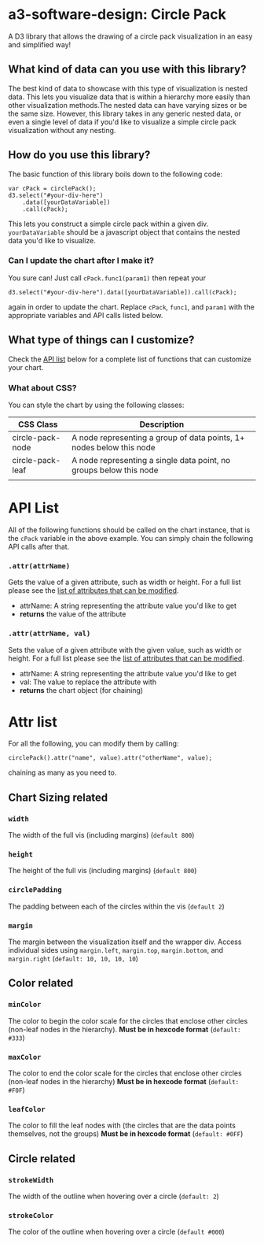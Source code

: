 # a3-software-design: Circle Pack
A D3 library that allows the drawing of a circle pack visualization in an easy and simplified way!

## What kind of data can you use with this library?
The best kind of data to showcase with this type of visualization is nested data. This lets you visualize data that is within a hierarchy more easily than other visualization methods.The nested data can have varying sizes or be the same size. However, this library takes in any generic nested data, or even a single level of data if you'd like to visualize a simple circle pack visualization without any nesting.

## How do you use this library?
The basic function of this library boils down to the following code:
```
var cPack = circlePack();
d3.select("#your-div-here")
    .data([yourDataVariable])
    .call(cPack);
```
This lets you construct a simple circle pack within a given div. `yourDataVariable` should be a javascript object that contains the nested data you'd like to visualize.

### Can I update the chart after I make it?
You sure can! Just call `cPack.func1(param1)` then repeat your
```
d3.select("#your-div-here").data([yourDataVariable]).call(cPack);
```
again in order to update the chart. Replace `cPack`, `func1`, and `param1` with the appropriate variables and API calls listed below.

## What type of things can I customize?
Check the [API list](#api-list) below for a complete list of functions that can customize your chart.
### What about CSS?
You can style the chart by using the following classes:

| CSS Class | Description |
| --- | --- |
| circle-pack-node | A node representing a group of data points, 1+ nodes below this node |
| circle-pack-leaf | A node representing a single data point, no groups below this node |
|  |  |

# API List
All of the following functions should be called on the chart instance, that is the `cPack` variable in the above example. You can simply chain the following API calls after that.

### `.attr(attrName)`
Gets the value of a given attribute, such as width or height. For a full list please see the [list of attributes that can be modified](#attr-list).
* attrName: A string representing the attribute value you'd like to get
* **returns** the value of the attribute

### `.attr(attrName, val)`
Sets the value of a given attribute with the given value, such as width or height. For a full list please see the [list of attributes that can be modified](#attr-list).
* attrName: A string representing the attribute value you'd like to get
* val: The value to replace the attribute with
* **returns** the chart object (for chaining)

# Attr list
For all the following, you can modify them by calling:
```
circlePack().attr("name", value).attr("otherName", value);
```
chaining as many as you need to.
## Chart Sizing related
### `width`
The width of the full vis (including margins) (`default 800`)
### `height`
The height of the full vis (including margins) (`default 800`)
### `circlePadding`
The padding between each of the circles within the vis (`default 2`)
### `margin`
The margin between the visualization itself and the wrapper div. Access individual sides using `margin.left`, `margin.top`, `margin.bottom`, and `margin.right` (`default: 10, 10, 10, 10`)
## Color related
### `minColor`
The color to begin the color scale for the circles that enclose other circles (non-leaf nodes in the hierarchy). **Must be in hexcode format** (`default: #333`)
### `maxColor`
The color to end the color scale for the circles that enclose other circles (non-leaf nodes in the hierarchy) **Must be in hexcode format** (`default: #F0F`)
### `leafColor`
The color to fill the leaf nodes with (the circles that are the data points themselves, not the groups) **Must be in hexcode format** (`default: #0FF`)
## Circle related
### `strokeWidth`
The width of the outline when hovering over a circle (`default: 2`)
### `strokeColor`
The color of the outline when hovering over a circle (`default #000`)
